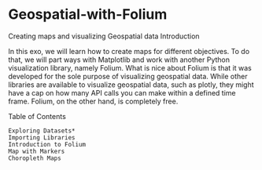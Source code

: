# Geospatial-with-Folium
Creating maps and visualizing Geospatial data
Introduction

In this exo, we will learn how to create maps for different objectives. To do that, we will part ways with Matplotlib and work with another Python visualization library, namely Folium. What is nice about Folium is that it was developed for the sole purpose of visualizing geospatial data. While other libraries are available to visualize geospatial data, such as plotly, they might have a cap on how many API calls you can make within a defined time frame. Folium, on the other hand, is completely free.

Table of Contents

    Exploring Datasets*
    Importing Libraries
    Introduction to Folium
    Map with Markers
    Choropleth Maps

